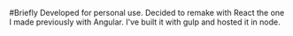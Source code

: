 #Briefly
Developed for personal use. Decided to remake with React the one I made previously with Angular.
I've built it with gulp and hosted it in node.